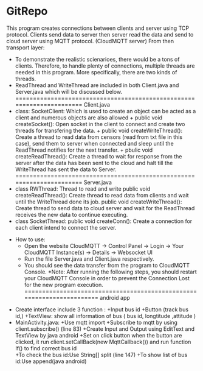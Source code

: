 # GitRepo
This program creates connections between clients and server using TCP protocol. Clients send data to server then server read the data and send to cloud server using MQTT protocol. (CloudMQTT server)
From then transport layer:
- To demonstrate the realistic scienarioes, there would be a tons of clients. Therefore, to handle plenty of connections, multiple threads are needed in this program. More specifically, there are two kinds of threads.
- ReadThread and WriteThread are included in both Client.java and Server.java which will be discussed below.
======================================================================
Client.java
- class: SocketClient: Which is used to create an object can be acted as a client and numerous objects are also allowed
	 		+ public void createSocket(): Open socket in the client to connect and create two threads for transfering the data.
	 		+ public void createWriteThread(): Create a thread to read data from censors (read from txt file in this case), send them to server when connected and sleep until the ReadThread notifies for the next transfer.
			+ pbulic void createReadThread(): Create a thread to wait for response from the server after the data has been sent to the cloud and halt till the WriteThread has sent the data to Server.
======================================================================
Server.java
- class RWThread: Thread to read and write
	public void createReadThread(): Create thread to read data from clients and wait until the WriteThread done its job.
	public void createWriteThread(): Create thread to send data to cloud server and wait for the ReadThread receives the new data to continue executing.
- class SocketThread:
	public void createConn(): Create a connection for each client intend to connect the server.

+ How to use:
  - Open the website CloudMQTT -> Control Panel -> Login -> Your CloudMQTT Instance(s) -> Details -> Websocket UI
  - Run the file Server.java and Client.java respectively.
  - You should see the data transfer from the program to CloudMQTT Console.
  *Note: After running the following steps, you should restart your CloudMQTT Console in order to prevent the Connection Lost for the new program execution. 
======================================================================
android app
- Create interface include 3 function :
	+Input bus id
	+Button (track bus id,)
	+TextView: show all information of bus ( bus id, longtitude ,attitude )
- MainActivity.java:
	+Use mqtt import
	+Subscribe to mqtt by using client.subscribe() (line 83)
	+Create Input and Output using EditText and TextView by java android 
	+Set on click button when the button are clicked, it run client.setCallBack(new MqttCallback()) and run function If() to find correct bus id  
	+To check the bus id:Use String[] split (line 147) 
	+To show list of bus id:Use append(java android) 
